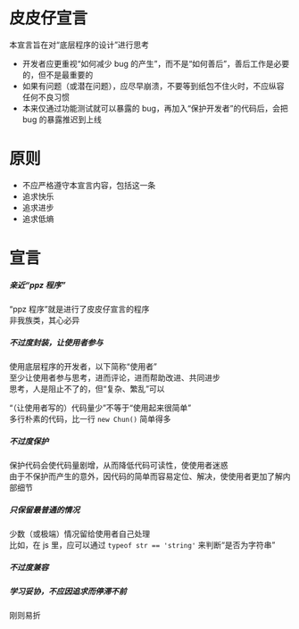 # 皮皮仔宣言
本宣言旨在对“底层程序的设计”进行思考  
+ 开发者应更重视“如何减少 bug 的产生”，而不是“如何善后”，善后工作是必要的，但不是最重要的  
+ 如果有问题（或潜在问题），应尽早崩溃，不要等到纸包不住火时，不应纵容任何不良习惯  
+ 本来仅通过功能测试就可以暴露的 bug，再加入“保护开发者”的代码后，会把 bug 的暴露推迟到上线  

# 原则
+ 不应严格遵守本宣言内容，包括这一条
+ 追求快乐
+ 追求进步
+ 追求低熵

# 宣言
##### 亲近“ppz 程序”
“ppz 程序”就是进行了皮皮仔宣言的程序  
非我族类，其心必异  

##### 不过度封装，让使用者参与  
使用底层程序的开发者，以下简称“使用者”  
至少让使用者参与思考，进而评论，进而帮助改进、共同进步  
思考，人是阻止不了的，但“复杂、繁乱”可以  

“（让使用者写的）代码量少”不等于“使用起来很简单”  
多行朴素的代码，比一行 ```new Chun()``` 简单得多  

##### 不过度保护
保护代码会使代码量剧增，从而降低代码可读性，使使用者迷惑  
由于不保护而产生的意外，因代码的简单而容易定位、解决，使使用者更加了解内部细节  

##### 只保留最普通的情况
少数（或极端）情况留给使用者自己处理  
比如，在 js 里，应可以通过 ```typeof str == 'string'``` 来判断“是否为字符串”  

##### 不过度兼容

##### 学习妥协，不应因追求而停滞不前
刚则易折
